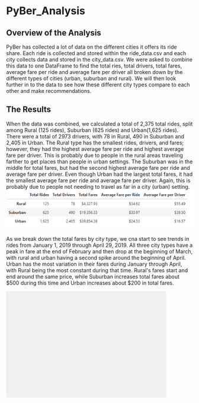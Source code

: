 # PyBer_Analysis

## Overview of the Analysis

PyBer has collected a lot of data on the different cities it offers its ride share.  Each ride is collected and stored within the ride_data.csv and each city collects data and stored in the city_data.csv.  We were asked to combine this data to one DataFrame to find the total ries, total drivers, total fares, average fare per ride and average fare per driver all broken down by the different types of cities (urban, suburban and rural).  We will then look further in to the data to see how these different city types compare to each other and make recommendations.


## The Results

When the data was combined, we calculated a total of 2,375 total rides, split among Rural (125 rides), Suburban (625 rides) and Urban(1,625 rides).  There were a total of 2973 drivers, with 78 in Rural, 490 in Suburban and 2,405 in Urban.  The Rural type has the smallest rides, drivers, and fares; however, they had the highest average fare per ride and highest average fare per driver.  This is probably due to people in the rural areas traveling farther to get places than people in urban settings.  The Suburban was in the middle for total fares, but had the second highest average fare per ride and average fare per driver.  Even though Urban had the largest total fares, it had the smallest average fare per ride and average fare per driver.  Again, this is probably due to people not needing to travel as far in a city (urban) setting.  
![table picture](ride_sharing_summary_table.png)

As we break down the total fares by city type, we cna start to see trends in rides from January 1, 2019 through April 29, 2019.  All three city types have a peak in fare at the end of February and then drop at the beginning of March, with rural and urban having a second spike around the beginning of April.  Urban has the most variation in their fares during January through April, with Rural being the most constant during that time.  Rural's fares start and end around the same price, while Suburban increases total fares about $500 during this time and Urban increases about $200 in total fares.  

![total fare by city type](https://github.com/JulieHock/PyBer_Analysis/blob/main/Analysis/PyBer_fare_summary.png)

